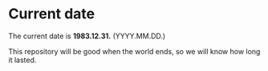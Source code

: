 # Current date

The current date is **1983.12.31.** (YYYY.MM.DD.)

This repository will be good when the world ends, so we will know how long it lasted.